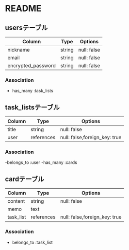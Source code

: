 # README
## usersテーブル

| Column             | Type   | Options    |
| ------------------ | ------ | ---------- |
| nickname           | string | null: false|
| email              | string | null: false|
| encrypted_password | string | null: false|
### Association
- has_many :task_lists

## task_listsテーブル

| Column     | Type         | Options                       |
| ---------- | ------------ | ----------------------------- |
| title      | string       | null: false                   |
| user       | references   | null: false,foreign_key: true |

### Association
-belongs_to :user
-has_many :cards

## cardテーブル

| Column    | Type       | Options                       |
| --------- | ---------- | ----------------------------- |
| content   | string     | null: false                   |
| memo      | text       |                               |
| task_list | references | null: false,foreign_key: true |

### Association
- belongs_to :task_list
